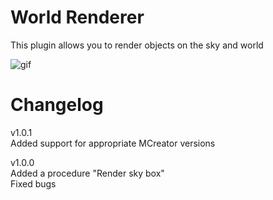 # World Renderer
This plugin allows you to render objects on the sky and world

![gif](https://i.imgur.com/H9lEztq.png)

# Changelog
v1.0.1  
Added support for appropriate MCreator versions  
  
v1.0.0  
Added a procedure "Render sky box"  
Fixed bugs  
